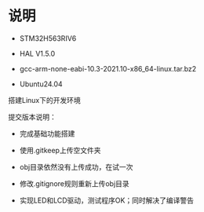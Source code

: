 # 说明 

- STM32H563RIV6

- HAL V1.5.0
- gcc-arm-none-eabi-10.3-2021.10-x86_64-linux.tar.bz2
- Ubuntu24.04

搭建Linux下的开发环境

提交版本说明：

- 完成基础功能搭建

- 使用.gitkeep上传空文件夹

- obj目录依然没有上传成功，在试一次

- 修改.gitignore规则重新上传obj目录

- 实现LED和LCD驱动，测试程序OK；同时解决了编译警告

  

  